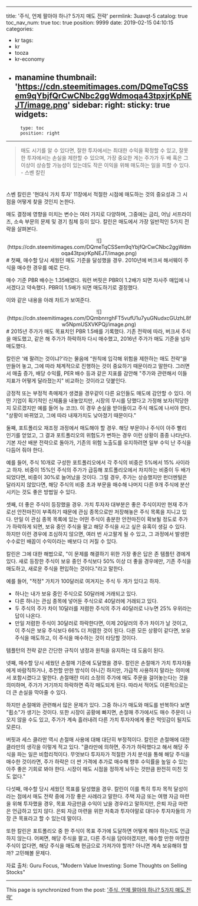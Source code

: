 
---
title: '주식, 언제 팔아야 하나? 5가지 매도 전략'
permlink: 3uavqt-5
catalog: true
toc_nav_num: true
toc: true
position: 9999
date: 2019-02-15 04:10:15
categories:
- kr
tags:
- kr
- tooza
- kr-economy
- manamine
thumbnail: 'https://cdn.steemitimages.com/DQmeTqCSSem9qYbjfQrCwCNbc2ggWdmoqa43tpxjrKpNEJT/image.png'
sidebar:
    right:
        sticky: true
widgets:
    -
        type: toc
        position: right
---


>매도 시기를 알 수 있다면, 잘한 투자에서는 최대한 수익을 확정할 수 있고, 잘못한 투자에서는 손실을 제한할 수 있으며, 가장 중요한 게는 주가가 두 배 혹은 그 이상이 상승할 가능성이 있는데도 작은 이익을 위해 매도하는 일을 피할 수 있다. - 스벤 칼린
#
스벤 칼린은 '현대식 가치 투자' 11장에서 적절한 시점에 매도하는 것의 중요성과 그 시점을 어떻게 찾을 것인지 논한다.

​매도 결정에 영향을 미치는 변수는 여러 가지로 다양하며, 그중에는 금리, 어닝 서프라이즈, 소속 부문의 문제 및 경기 침체 등이 있다. 칼린은 매도에서 가장 일반적인 5가지 전략을 살펴본다.

<center>
![](https://cdn.steemitimages.com/DQmeTqCSSem9qYbjfQrCwCNbc2ggWdmoqa43tpxjrKpNEJT/image.png)
</center>
#
첫째, 매수할 당시 세웠던 매도 기준을 달성했을 경우. 2010년에 버크셔 해서웨이 주식을 매수한 경우를 예로 든다.

매수 기준 PBR 배수는 1.35배였다.
워런 버핏은 PBR이 1.2배가 되면 자사주 매입에 나서겠다고 약속했다.
PBR이 1.5배가 되면 매도하기로 결정했다.

​이와 같은 내용을 아래 차트가 보여준다.

<center>
![](https://cdn.steemitimages.com/DQmbnrrghFT5vufU1u7yuGNudxcGUzhL8fw5NpmUSXVKPQj/image.png)
</center>
#
2015년 주가가 매도 목표치인 PBR 1.5배를 기록했다. 기존 전략에 따라, 버크셔 주식을 매도했고, 같은 해 주가가 하락하자 다시 매수했고, 2016년 주가가 매도 기준을 넘자 매도했다.

​칼린은 ‘왜 팔려는 것이냐?’라는 물음에 “원칙에 입각해 위험을 제한하는 매도 전략”을 만들어 놓고, 그에 따라 체계적으로 진행하는 것이 중요하기 때문이라고 말한다. 그러면서 매출 증가, 배당 수익률, PER 배수 등과 같은 지표를 감안해 "주가와 관련해서 이들 지표가 어떻게 달라졌는지" 비교하는 것이라고 덧붙인다.

​긍정적 또는 부정적 촉매제가 생겼을 경우같이 다른 요인들도 매도에 감안할 수 있다. 어떤 기업이 획기적인 신제품을 내놓았지만, 시장의 무시를 당했다고 가정해 보자(적당한지 모르겠지만 예를 들어 뉴 코크). 이 경우 손실을 받아들이고 주식 매도에 나서야 한다. "상황이 바뀌었고, 그에 따라 내재가치도 낮아졌기 때문이다."

​둘째, 포트폴리오 재조정 과정에서 매도해야 할 경우. 해당 부문이나 주식이 아주 빨리 인기를 얻었고, 그 결과 포트폴리오의 위험도가 변하는 경우 이런 상황이 종종 나타난다. 기본 자산 배분 전략으로 돌아가, 기존의 위험 노출도를 유지하려면 일부 수익 난 주식을 다듬어 줘야 한다.

​예를 들어, 주식 10개로 구성한 포트폴리오에서 각 주식의 비중은 5%에서 15% 사이라고 하자. 비중이 15%인 주식의 주가가 급등해 포트폴리오에서 차지하는 비중이 두 배가 되었다면, 비중이 30%로 늘어났을 것이다. 그럴 경우, 주가는 상승했지만 펀더멘털은 달라지지 않았다면, 해당 주식의 비중 초과 부문을 매수해 나머지 다른 9개 주식에 분산시키는 것도 좋은 방법일 수 있다.

​셋째, 더 좋은 주식이 등장했을 경우. 가치 투자자 대부분은 좋은 주식이지만 현재 주가로선 안전마진이 부족하기 때문에 관심 종목으로만 저장해놓은 주식 목록을 지니고 있다. 만일 이 관심 종목 목록에 있는 어떤 주식이 충분한 안전마진이 확보될 정도로 주가가 하락하게 되면, 보유 중인 주식을 팔고 해당 주식을 사고 싶은 유혹이 생길 수 있다. 하지만 이런 경우에 조심하지 않으면, 여러 번 사고팔게 될 수 있고, 그 과정에서 발생한 수수료인 배꼽이 수익이라는 배보다 더 커질 수 있다.

​칼린은 그에 대한 해법으로, "이 문제를 해결하기 위한 가장 좋은 답은 존 템플턴 경에게 있다. 새로 등장한 주식이 보유 중인 주식보다 50% 이상 더 좋을 경우에만, 기존 주식을 매도하고, 새로운 주식을 편입하는 것이다."라고 말한다.

​예를 들어, "적정" 가치가 100달러로 여겨지는 주식 두 개가 있다고 하자.

- 하나는 내가 보유 중인 주식으로 50달러에 거래되고 있다.
- 다른 하나는 관심 종목에 넣어둔 주식으로 40달러에 거래되고 있다.
- 두 주식의 주가 차이 10달러를 저렴한 주식의 주가 40달러로 나누면 25% 우위라는 답이 나온다.
- 만일 저렴한 주식이 30달러로 하락한다면, 이제 20달러의 주가 차이가 날 것이고, 이 주식은 보유 주식보다 66% 더 저렴한 것이 된다. 다른 모든 상황이 같다면, 보유 주식을 매도하고, 이 주식을 매수하는 것이 타당할 것이다.

​템플턴의 전략 같은 간단한 규칙이 냉정과 원칙을 유지하는 데 도움이 된다.

​넷째, 매수할 당시 세웠던 손절매 기준에 도달했을 경우. 칼린은 손절매가 가치 투자자들에게 바람직하거나, 추천할 만한 방식이 아니긴 하지만, 가급적 사용하지 말라는 의미에서 포함시켰다고 말한다. 손절매란 미리 소정의 주가에 매도 주문을 걸어놓는다는 것을 의미하며, 주가가 거기까지 하락하면 즉각 매도되게 된다. 따라서 적어도 이론적으로는 더 큰 손실을 막아줄 수 있다.

​하지만 손절매와 관련해서 많은 문제가 있다. 그중 하나가 매도와 매도를 반복하다 보면 "휩소"가 생기는 것이다. 또한 시장이 공황에 빠지면, 손절매 주가에서도 매수 주문이 나오지 않을 수도 있고, 주가가 계속 흘러내려 다른 가치 투자자에게 좋은 먹잇감이 될지도 모른다.

​버핏과 세스 클라만 역시 손절매 사용에 대해 대단히 부정적이다. 칼린은 손절매에 대한 클라만의 생각을 이렇게 적고 있다. "클라만에 의하면, 주가가 하락했다고 해서 해당 주식을 파는 일은 비합리적이다. 무엇보다 투자자가 적절한 가치 분석을 통해 해당 주식을 매수한 것이라면, 주가 하락은 더 싼 가격에 추가로 매수해 향후 수익률을 높일 수 있는 아주 좋은 기회로 봐야 한다. 시장이 매도 시점을 정하게 놔두는 것만큼 완전히 미친 짓도 없다."

​다섯째, 매수할 당시 세웠던 목표를 달성했을 경우. 칼린이 이를 특히 투자 목적 달성이라는 점에서 매도 전략 중에 가장 좋은 사례라고 말한다. 주택 자금 또는 여행 자금 마련을 위해 투자했을 경우, 목표 자금만큼 수익이 났을 경우라고 말하지만, 은퇴 자금 마련은 언급하고 있지 않다. 은퇴 자금 마련을 위한 저축과 투자야말로 대다수 투자자들의 가장 큰 목표라고 할 수 있는데 말이다.

​또한 칼린은 포트폴리오 중 한 주식이 목표 주가에 도달하면 어떻게 해야 하는지도 언급하지 않는다. 어쩌면, 해당 주식을 팔고, 다른 주식을 담아야겠지만, 매수할 만한 마땅한 주식이 없다면, 해당 주식을 매도해 현금으로 가져가야 할까? 아니면 계속 보유해야 할까? 고민해볼 문제다.

​자료 출처: Guru Focus, "Modern Value Investing: Some Thoughts on Selling Stocks"

- - -

This page is synchronized from the post: ['주식, 언제 팔아야 하나? 5가지 매도 전략'](https://steemit.com/@pius.pius/3uavqt-5)

